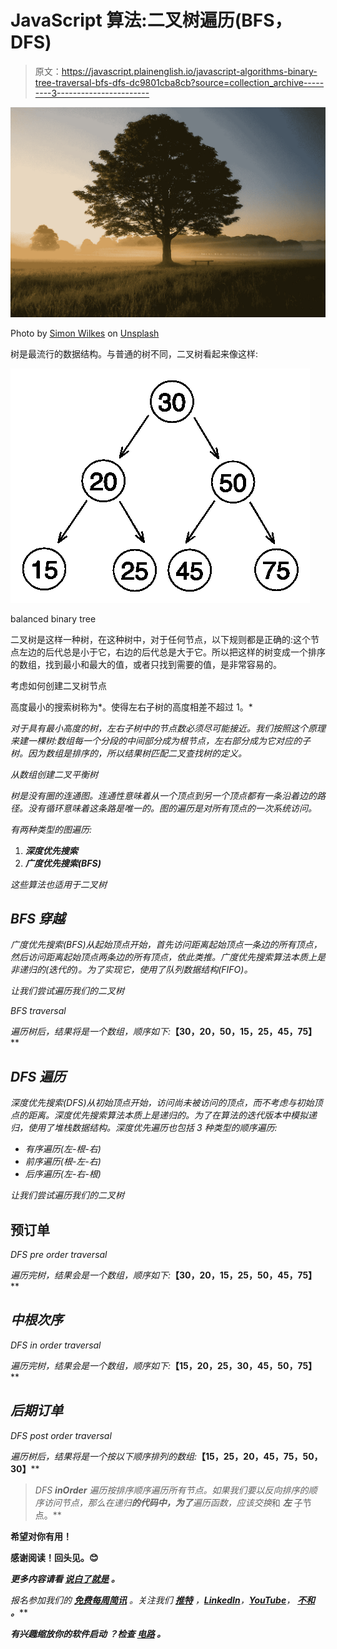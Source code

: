 # JavaScript 算法:二叉树遍历(BFS，DFS)

> 原文：<https://javascript.plainenglish.io/javascript-algorithms-binary-tree-traversal-bfs-dfs-dc9801cba8cb?source=collection_archive---------3----------------------->

![](img/f3bd3d43ad917bc56c8f60acd87e3858.png)

Photo by [Simon Wilkes](https://unsplash.com/@simonfromengland?utm_source=unsplash&utm_medium=referral&utm_content=creditCopyText) on [Unsplash](https://unsplash.com/s/photos/tree?utm_source=unsplash&utm_medium=referral&utm_content=creditCopyText)

树是最流行的数据结构。与普通的树不同，二叉树看起来像这样:

![](img/5551ab72b0bea8e99202ad5d204f9777.png)

balanced binary tree

二叉树是这样一种树，在这种树中，对于任何节点，以下规则都是正确的:这个节点左边的后代总是小于它，右边的后代总是大于它。所以把这样的树变成一个排序的数组，找到最小和最大的值，或者只找到需要的值，是非常容易的。

考虑如何创建二叉树节点

高度最小的搜索树称为*。使得左右子树的高度相差不超过 1。*

*对于具有最小高度的树，左右子树中的节点数必须尽可能接近。我们按照这个原理来建一棵树:数组每一个分段的中间部分成为根节点，左右部分成为它对应的子树。因为数组是排序的，所以结果树匹配二叉查找树的定义。*

*从数组创建二叉平衡树*

*树是没有圈的连通图。连通性意味着从一个顶点到另一个顶点都有一条沿着边的路径。没有循环意味着这条路是唯一的。图的遍历是对所有顶点的一次系统访问。*

*有两种类型的图遍历:*

1.  ***深度优先搜索***
2.  ***广度优先搜索(BFS)***

*这些算法也适用于二叉树*

## ***BFS 穿越***

*广度优先搜索(BFS)从起始顶点开始，首先访问距离起始顶点一条边的所有顶点，然后访问距离起始顶点两条边的所有顶点，依此类推。广度优先搜索算法本质上是非递归的(迭代的)。为了实现它，使用了队列数据结构(FIFO)。*

*让我们尝试遍历我们的二叉树*

*BFS traversal*

*遍历树后，结果将是一个数组，顺序如下:***【30，20，50，15，25，45，75】****

## *DFS 遍历*

*深度优先搜索(DFS)从初始顶点开始，访问尚未被访问的顶点，而不考虑与初始顶点的距离。深度优先搜索算法本质上是递归的。为了在算法的迭代版本中模拟递归，使用了堆栈数据结构。深度优先遍历也包括 3 种类型的顺序遍历:*

*   *有序遍历(左-根-右)*
*   *前序遍历(根-左-右)*
*   *后序遍历(左-右-根)*

*让我们尝试遍历我们的二叉树*

## ****预订单****

*DFS pre order traversal*

*遍历完树，结果会是一个数组，顺序如下:***【30，20，15，25，50，45，75】****

## *中根次序*

*DFS in order traversal*

*遍历完树，结果会是一个数组，顺序如下:***【15，20，25，30，45，50，75】****

## *后期订单*

*DFS post order traversal*

*遍历树后，结果将是一个按以下顺序排列的数组:***【15，25，20，45，75，50，30】****

> *DFS **inOrder** 遍历按排序顺序遍历所有节点。如果我们要以反向排序的顺序访问节点，那么在递归**的代码中，为了**遍历函数，应该交换*和 ***左*** 子节点。**

**希望对你有用！**

**感谢阅读！回头见。😊**

***更多内容请看* [***说白了就是***](https://plainenglish.io/) *。***

***报名参加我们的* [***免费每周简讯***](http://newsletter.plainenglish.io/) *。关注我们* [***推特***](https://twitter.com/inPlainEngHQ) ，[***LinkedIn***](https://www.linkedin.com/company/inplainenglish/)*，*[***YouTube***](https://www.youtube.com/channel/UCtipWUghju290NWcn8jhyAw)*，* [***不和***](https://discord.gg/GtDtUAvyhW) ***。*****

*****有兴趣缩放你的软件启动*** *？检查* [***电路***](https://circuit.ooo?utm=publication-post-cta) *。***